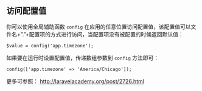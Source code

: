 ## 访问配置值
你可以使用全局辅助函数 `config` 在应用的任意位置访问配置值，该配置值可以文件名+”.”+配置项的方式进行访问，当配置项没有被配置的时候返回默认值：
```
$value = config('app.timezone');
```
如果要在运行时设置配置值，传递数组参数到 `config` 方法即可：
```
config(['app.timezone' => 'America/Chicago']);
```
更多可参照：
http://laravelacademy.org/post/2726.html